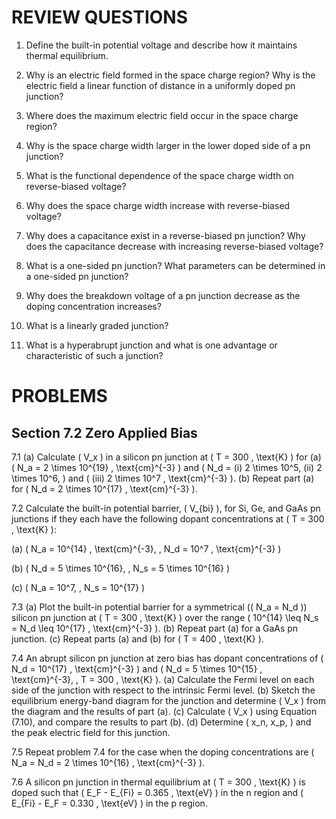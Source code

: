 # REVIEW QUESTIONS

1. Define the built-in potential voltage and describe how it maintains thermal equilibrium.

2. Why is an electric field formed in the space charge region? Why is the electric field a linear function of distance in a uniformly doped pn junction?

3. Where does the maximum electric field occur in the space charge region?

4. Why is the space charge width larger in the lower doped side of a pn junction?

5. What is the functional dependence of the space charge width on reverse-biased voltage?

6. Why does the space charge width increase with reverse-biased voltage?

7. Why does a capacitance exist in a reverse-biased pn junction? Why does the capacitance decrease with increasing reverse-biased voltage?

8. What is a one-sided pn junction? What parameters can be determined in a one-sided pn junction?

9. Why does the breakdown voltage of a pn junction decrease as the doping concentration increases?

10. What is a linearly graded junction?

11. What is a hyperabrupt junction and what is one advantage or characteristic of such a junction?

# PROBLEMS

## Section 7.2 Zero Applied Bias

7.1 (a) Calculate \( V_x \) in a silicon pn junction at \( T = 300 \, \text{K} \) for (a) \( N_a = 2 \times 10^{19} \, \text{cm}^{-3} \) and \( N_d = (i) 2 \times 10^5, (ii) 2 \times 10^6, \) and \( (iii) 2 \times 10^7 \, \text{cm}^{-3} \). (b) Repeat part (a) for \( N_d = 2 \times 10^{17} \, \text{cm}^{-3} \).

7.2 Calculate the built-in potential barrier, \( V_{bi} \), for Si, Ge, and GaAs pn junctions if they each have the following dopant concentrations at \( T = 300 \, \text{K} \):

   (a) \( N_a = 10^{14} \, \text{cm}^{-3}, \, N_d = 10^7 \, \text{cm}^{-3} \)

   (b) \( N_d = 5 \times 10^{16}, \, N_s = 5 \times 10^{16} \)

   (c) \( N_a = 10^7, \, N_s = 10^{17} \)

7.3 (a) Plot the built-in potential barrier for a symmetrical (\( N_a = N_d \)) silicon pn junction at \( T = 300 \, \text{K} \) over the range \( 10^{14} \leq N_s = N_d \leq 10^{17} \, \text{cm}^{-3} \). (b) Repeat part (a) for a GaAs pn junction. (c) Repeat parts (a) and (b) for \( T = 400 \, \text{K} \).

7.4 An abrupt silicon pn junction at zero bias has dopant concentrations of \( N_d = 10^{17} \, \text{cm}^{-3} \) and \( N_d = 5 \times 10^{15} \, \text{cm}^{-3}, \, T = 300 \, \text{K} \). (a) Calculate the Fermi level on each side of the junction with respect to the intrinsic Fermi level. (b) Sketch the equilibrium energy-band diagram for the junction and determine \( V_x \) from the diagram and the results of part (a). (c) Calculate \( V_x \) using Equation (7.10), and compare the results to part (b). (d) Determine \( x_n, x_p, \) and the peak electric field for this junction.

7.5 Repeat problem 7.4 for the case when the doping concentrations are \( N_a = N_d = 2 \times 10^{16} \, \text{cm}^{-3} \).

7.6 A silicon pn junction in thermal equilibrium at \( T = 300 \, \text{K} \) is doped such that \( E_F - E_{Fi} = 0.365 \, \text{eV} \) in the n region and \( E_{Fi} - E_F = 0.330 \, \text{eV} \) in the p region.